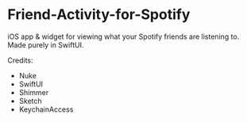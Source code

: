 # Friend-Activity-for-Spotify
iOS app &amp; widget for viewing what your Spotify friends are listening to. Made purely in SwiftUI. 

Credits:
- Nuke
- SwiftUI
- Shimmer
- Sketch
- KeychainAccess
